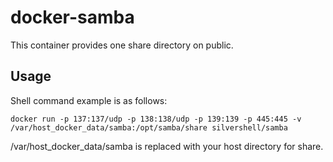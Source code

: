 # docker-samba

This container provides one share directory on public.

## Usage

Shell command example is as follows:

```
docker run -p 137:137/udp -p 138:138/udp -p 139:139 -p 445:445 -v /var/host_docker_data/samba:/opt/samba/share silvershell/samba
```

/var/host_docker_data/samba is replaced with your host directory for share.
